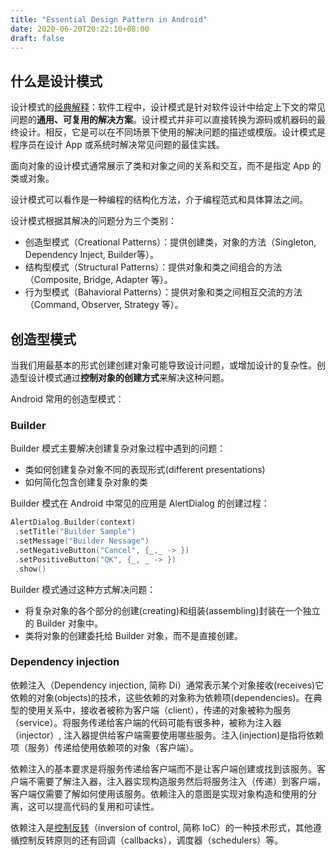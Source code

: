 ```yaml
---
title: "Essential Design Pattern in Android"
date: 2020-06-20T20:22:10+08:00
draft: false
---
```


## 什么是设计模式

设计模式的[经典解释][ci]：软件工程中，设计模式是针对软件设计中给定上下文的常见问题的**通用、可复用的解决方案**。设计模式并非可以直接转换为源码或机器码的最终设计。相反，它是可以在不同场景下使用的解决问题的描述或模版。设计模式是程序员在设计 App 或系统时解决常见问题的最佳实践。

面向对象的设计模式通常展示了类和对象之间的关系和交互，而不是指定 App 的类或对象。

设计模式可以看作是一种编程的结构化方法，介于编程范式和具体算法之间。

设计模式根据其解决的问题分为三个类别：

+ 创造型模式（Creational Patterns）：提供创建类，对象的方法（Singleton, Dependency Inject, Builder等）。
+ 结构型模式（Structural Patterns）：提供对象和类之间组合的方法（Composite, Bridge, Adapter 等）。
+ 行为型模式（Bahavioral Patterns）：提供对象和类之间相互交流的方法（Command, Observer, Strategy 等）。

## 创造型模式

当我们用最基本的形式创建创建对象可能导致设计问题，或增加设计的复杂性。创造型设计模式通过**控制对象的创建方式**来解决这种问题。

Android 常用的创造型模式：

### Builder

Builder 模式主要解决创建复杂对象过程中遇到的问题：

+ 类如何创建复杂对象不同的表现形式(different presentations)
+ 如何简化包含创建复杂对象的类

Builder 模式在 Android 中常见的应用是 AlertDialog 的创建过程：

``` kt
AlertDialog.Builder(context)
 .setTitle("Builder Sample")
 .setMessage("Builder Nessage")
 .setNegativeButton("Cancel", {_,_ -> })
 .setPositiveButton("OK", {_, _ -> })
 .show()
```

Builder 模式通过这种方式解决问题：

+ 将复杂对象的各个部分的创建(creating)和组装(assembling)封装在一个独立的 Builder 对象中。
+ 类将对象的创建委托给 Builder 对象，而不是直接创建。

### Dependency injection

依赖注入（Dependency injection, 简称 Di）通常表示某个对象接收(receives)它依赖的对象(objects)的技术，这些依赖的对象称为依赖项(dependencies)。在典型的使用关系中，接收者被称为客户端（client），传递的对象被称为服务（service）。将服务传递给客户端的代码可能有很多种，被称为注入器（injector）, 注入器提供给客户端需要使用哪些服务。注入(injection)是指将依赖项（服务）传递给使用依赖项的对象（客户端）。

依赖注入的基本要求是将服务传递给客户端而不是让客户端创建或找到该服务。客户端不需要了解注入器，注入器实现构造服务然后将服务注入（传递）到客户端，客户端仅需要了解如何使用该服务。依赖注入的意图是实现对象构造和使用的分离，这可以提高代码的复用和可读性。

依赖注入是[控制反转][ioc]（inversion of control, 简称 IoC）的一种技术形式，其他遵循控制反转原则的还有回调（callbacks），调度器（schedulers）等。

[cdp]:https://www.raywenderlich.com/470-common-design-patterns-for-android-with-kotlin
[ci]:https://en.wikipedia.org/wiki/Software_design_pattern
[ioc]:https://en.wikipedia.org/wiki/Inversion_of_control